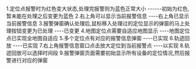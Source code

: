<!-- 各项注意点及需求 -->
1.定位点报警时为红色变大状态,处理完报警则为蓝色正常大小   ------初始为红色,暂未能在处理之后变更为蓝色
2.右上角可以显示当前报警信息  ----右上角已显示当前报警信息
3.报警弹窗确认处理后,鼠标移入处理过的定位显示的弹窗的马上处理按钮变更为已处理   ----已变更
4.地图定位点需要自适应地图显示  ----地图定位点已实现全地图自适应
5.多个定位点有对应的报警信息弹窗  ----已实现
6.轨迹回放 ----已实现
7.右上角报警信息窗口点击放大定位到当前报警点  ----以实现
8.轨迹回放可以选择时间段
9.报警弹窗页面需要初始显示所有设备的定位情况,然后报警进行对应的弹窗


